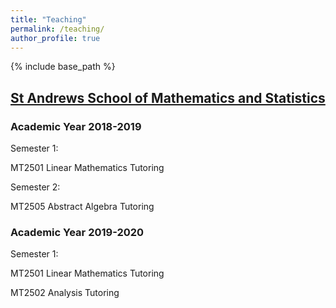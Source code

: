 ```yaml
---
title: "Teaching"
permalink: /teaching/
author_profile: true
---
```

{% include base_path %}

## [St Andrews School of Mathematics and Statistics](https://www.st-andrews.ac.uk/maths/)

### Academic Year 2018-2019
Semester 1:

MT2501 Linear Mathematics Tutoring

Semester 2:

MT2505 Abstract Algebra Tutoring

### Academic Year 2019-2020
Semester 1:

MT2501 Linear Mathematics Tutoring

MT2502 Analysis Tutoring
